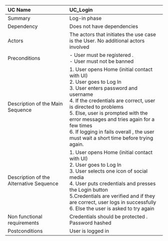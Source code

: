 | UC Name	  | UC_Login|
| :---        |    :----   |
| Summary      | Log-in phase      |
| Dependency   | Does not have dependencies   |
| Actors   | The actors that initiates the use case is the User. No additional actors involved        |
| Preconditions   | - User must be registered .<br> - User must not be banned        |
| Description of the Main Sequence   | 1. User opens Home (initial contact with UI)  <br>  2.	User goes to Log In <br> 3.	User enters password and username   <br>4. If the credentials are correct, user is directed to problems  <br> 5. Else, user is prompted with the error messages and tries again for a few times  <br> 6. If logging in fails overall , the user must wait a short time before trying again.     |
| Description of the Alternative Sequence   | 1. User opens Home (initial contact with UI)  <br>  2.	User goes to Log In <br> 3. User selects one icon of social media <br> 4. User puts credentials and presses the Login button <br>5.Credentials are verified and if they are correct, user logs in successfully <br> 6. Else the user is asked to try again  |
| Non functional requirements   | Credentials should be protected . <br> Password hashed      |
| Postconditions   | User is logged in |

